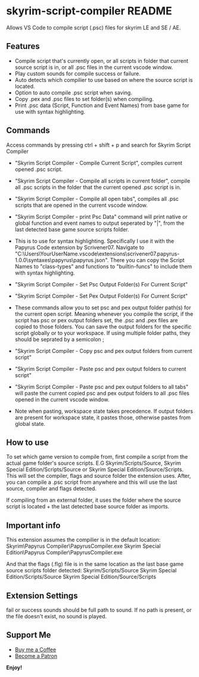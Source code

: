 # skyrim-script-compiler README
Allows VS Code to compile script (.psc) files for skyrim LE and SE / AE. 

## Features
- Compile script that's currently open, or all scripts in folder that current source script is in, or all .psc files in the current vscode window.
- Play custom sounds for compile success or failure.
- Auto detects which compilier to use based on where the source script is located.
- Option to auto compile .psc script when saving.
- Copy .pex and .psc files to set folder(s) when compiling.
- Print .psc data (Script, Function and Event Names) from base game for use with syntax highlighting.

## Commands 
Access commands by pressing ctrl + shift + p and search for Skyrim Script Compiler
- "Skyrim Script Compiler - Compile Current Script", compiles current opened .psc script. 
- "Skyrim Script Compiler - Compile all scripts in current folder", compile all .psc scripts in the folder that the current opened .psc script is in.
- "Skyrim Script Compiler - Compile all open tabs", compiles all .psc scripts that are opened in the current vscode window.

- "Skyrim Script Compiler - print Psc Data" command will print native or global function and event names to output seperated by "|", from the last detected base game source scripts folder.

- This is to use for syntax highlighting. Specifically I use it with the Papyrus Code extension by Scrivener07.
Navigate to "C:\Users\YourUserName\.vscode\extensions\scrivener07.papyrus-1.0.0\syntaxes\papyrus\papyrus.json". 
There you can copy the Script Names to "class-types" and functions to "builtin-funcs" to include them with syntax highlighting.

- "Skyrim Script Compiler - Set Psc Output Folder(s) For Current Script"
- "Skyrim Script Compiler - Set Pex Output Folder(s) For Current Script"
- These commands allow you to set psc and pex output folder path(s) for the current open script. Meaning whenever you compile the script, if the script has psc or pex output folders set, the .psc and .pex files are copied to those folders. You can save the output folders for the specific script globally or to your workspace. If using multiple folder paths, they should be seprated by a semicolon ;

- "Skyrim Script Compiler - Copy psc and pex output folders from current script"
- "Skyrim Script Compiler - Paste psc and pex output folders to current script"
- "Skyrim Script Compiler - Paste psc and pex output folders to all tabs" will paste the current copied psc and pex output folders to all .psc files opened in the current vscode window.
- Note when pasting, workspace state takes precedence. If output folders are present for workspace state, it pastes those, otherwise pastes from global state.

## How to use
To set which game version to compile from, first compile a script from the actual game folder's source scripts. E.G Skyrim/Scripts/Source, Skyrim Special Edition/Scripts/Source or Skyrim Special Edition/Source/Scripts. This will set the compiler, flags and source folder the extension uses. After, you can compile a .psc script from anywhere and this will use the last source, compiler and flags detected.

If compiling from an external folder, it uses the folder where the source script is located + the last detected base source folder as imports.

## Important info 
This extension assumes the compilier is in the default location: 
Skyrim\Papyrus Compiler\PapyrusCompiler.exe 
Skyrim Special Edition\Papyrus Compiler\PapyrusCompiler.exe

And that the flags (.flg) file is in the same location as the last base game source scripts folder detected:
Skyrim/Scripts/Source 
Skyrim Special Edition/Scripts/Source 
Skyrim Special Edition/Source/Scripts

## Extension Settings
fail or success sounds should be full path to sound. If no path is present, or the file doesn't exist, no sound is played.

## Support Me
- [Buy me a Coffee](https://ko-fi.com/dylbill)
- [Become a Patron](https://www.patreon.com/Dylbill)

**Enjoy!**
